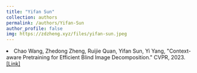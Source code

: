 ```yaml
---
title: "Yifan Sun"
collection: authors
permalink: /authors/Yifan-Sun
author_profile: false
img: https://zdzheng.xyz/files/yifan-sun.jpeg
---
```

 <li> Chao Wang,  Zhedong Zheng,  Ruijie Quan,  Yifan Sun,  Yi Yang, &quot;Context-aware Pretraining for Efficient Blind Image Decomposition.&quot; CVPR, 2023.<a href='https://zdzheng.xyz/publication/Context-2023'>[Link]</a> </li>